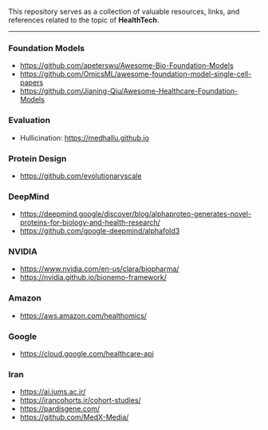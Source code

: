 This repository serves as a collection of valuable resources, links, and references related to the topic of **HealthTech**.

---
### Foundation Models
- https://github.com/apeterswu/Awesome-Bio-Foundation-Models
- https://github.com/OmicsML/awesome-foundation-model-single-cell-papers
- https://github.com/Jianing-Qiu/Awesome-Healthcare-Foundation-Models

### Evaluation
- Hullicination: https://medhallu.github.io

### Protein Design
- https://github.com/evolutionaryscale

### DeepMind
- https://deepmind.google/discover/blog/alphaproteo-generates-novel-proteins-for-biology-and-health-research/
- https://github.com/google-deepmind/alphafold3

### NVIDIA
- https://www.nvidia.com/en-us/clara/biopharma/
- https://nvidia.github.io/bionemo-framework/

### Amazon
- https://aws.amazon.com/healthomics/

### Google
- https://cloud.google.com/healthcare-api

### Iran
- https://ai.iums.ac.ir/
- https://irancohorts.ir/cohort-studies/
- https://pardisgene.com/
- https://github.com/MedX-Media/
